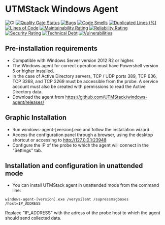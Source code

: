 # UTMStack Windows Agent

![CI](https://github.com/UTMStack/windows-agent/workflows/CI/badge.svg)
[![Quality Gate Status](https://qube.atlasinside.com/api/project_badges/measure?project=UTMStack_windows-agent&metric=alert_status)](https://qube.atlasinside.com/dashboard?id=UTMStack_windows-agent)
[![Bugs](https://qube.atlasinside.com/api/project_badges/measure?project=UTMStack_windows-agent&metric=bugs)](https://qube.atlasinside.com/dashboard?id=UTMStack_windows-agent)
[![Code Smells](https://qube.atlasinside.com/api/project_badges/measure?project=UTMStack_windows-agent&metric=code_smells)](https://qube.atlasinside.com/dashboard?id=UTMStack_windows-agent)
[![Duplicated Lines (%)](https://qube.atlasinside.com/api/project_badges/measure?project=UTMStack_windows-agent&metric=duplicated_lines_density)](https://qube.atlasinside.com/dashboard?id=UTMStack_windows-agent)
[![Lines of Code](https://qube.atlasinside.com/api/project_badges/measure?project=UTMStack_windows-agent&metric=ncloc)](https://qube.atlasinside.com/dashboard?id=UTMStack_windows-agent)
[![Maintainability Rating](https://qube.atlasinside.com/api/project_badges/measure?project=UTMStack_windows-agent&metric=sqale_rating)](https://qube.atlasinside.com/dashboard?id=UTMStack_windows-agent)
[![Reliability Rating](https://qube.atlasinside.com/api/project_badges/measure?project=UTMStack_windows-agent&metric=reliability_rating)](https://qube.atlasinside.com/dashboard?id=UTMStack_windows-agent)
[![Security Rating](https://qube.atlasinside.com/api/project_badges/measure?project=UTMStack_windows-agent&metric=security_rating)](https://qube.atlasinside.com/dashboard?id=UTMStack_windows-agent)
[![Technical Debt](https://qube.atlasinside.com/api/project_badges/measure?project=UTMStack_windows-agent&metric=sqale_index)](https://qube.atlasinside.com/dashboard?id=UTMStack_windows-agent)
[![Vulnerabilities](https://qube.atlasinside.com/api/project_badges/measure?project=UTMStack_windows-agent&metric=vulnerabilities)](https://qube.atlasinside.com/dashboard?id=UTMStack_windows-agent)

## Pre-installation requirements

*	Compatible with Windows Server version 2012 R2 or higher.
*	The Windows agent for correct operation must have Powershell version 5 or higher installed.
*	In the case of Active Directory servers, TCP / UDP ports 389, TCP 636, TCP 3268, and TCP 3269 must be accessible from the probe. A service account must also be created with permissions to read the Active Directory data.
*	Download the agent from https://github.com/UTMStack/windows-agent/releases/

## Graphic Installation

*	Run windows-agent-[version].exe and follow the installation wizard.
*	Access the configuration panel through a browser, using the desktop shortcut or accessing to http://127.0.0.1:23948 
*	Configure the IP of the probe to which the agent will connect in the "Settings" tab.

## Installation and configuration in unattended mode

* You can install UTMStack agent in unattended mode from the command line:
```
windows-agent-[version].exe /verysilent /supressmsgboxes /host=IP_ADDRESS
```
Replace "IP_ADDRESS" with the adress of the probe host to which the agent should send collected data.
